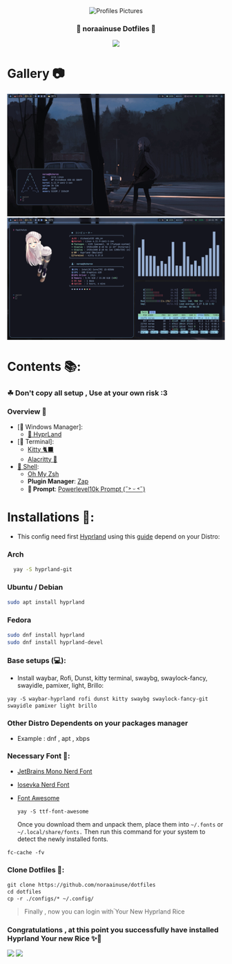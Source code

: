 <div align="center">
<img alt="Profiles Pictures" src="https://i.pinimg.com/control2/736x/13/f4/27/13f427b46444ae2a2d2ccaff67f20bae.jpg" width="200" height="200"/>
</div>
<div align="center">
    <h3>🔮 noraainuse Dotfiles 🔮</h3>
    <img src="https://readme-typing-svg.herokuapp.com?font=Fira+Code&pause=1000&center=true&vCenter=true&width=300&lines=Love+To+Elaina-san+%3A3"
</div>
</div>

# Gallery 📷
![](./Screenshots/loli.png)
![](./Screenshots/allstuff.png)

# Contents 📚:
### **☘ Don't copy all setup , Use at your own risk :3**
### Overview 🎑

- [🌳 Windows Manager]:
  - [🍚 HyprLand](https://hyprland.org/)
- [🔳 Terminal]:
  - [Kitty 🐈‍⬛](https://sw.kovidgoyal.net/kitty/)
  - [Alacritty 🗻](https://alacritty.org/)
- [🌌 Shell](#shell): 
    - [Oh My Zsh](https://ohmyz.sh/#install)
    - **Plugin Manager**: [Zap](https://www.zapzsh.org/)
    - **🤖 Prompt**: [Powerlevel10k Prompt (˶˃ ᵕ ˂˶)](https://github.com/romkatv/powerlevel10k)
# Installations 💫:
- This config need first [Hyprland](https://hyprland.org/) using this [guide](https://wiki.hyprland.org/Getting-Started/Installation/) depend on your Distro:

### Arch

```zsh
  yay -S hyprland-git
  ```
### Ubuntu / Debian
```zsh
sudo apt install hyprland
```
### Fedora
```zsh
sudo dnf install hyprland
sudo dnf install hyprland-devel
```
### Base setups (💻):

- Install waybar, Rofi, Dunst, kitty terminal, swaybg, swaylock-fancy, swayidle, pamixer, light, Brillo:

```
yay -S waybar-hyprland rofi dunst kitty swaybg swaylock-fancy-git swayidle pamixer light brillo
```
### Other Distro Dependents on your packages manager
- Example : dnf , apt , xbps

### Necessary Font 🔑:

- [JetBrains Mono Nerd Font](https://github.com/ryanoasis/nerd-fonts/releases/download/v2.2.2/JetBrainsMono.zip)

- [Iosevka Nerd Font](https://github.com/ryanoasis/nerd-fonts/releases/download/v2.3.3/Iosevka.zip)

- [Font Awesome](https://archlinux.org/packages/community/any/ttf-font-awesome/)
  ```
  yay -S ttf-font-awesome
  ```
  Once you download them and unpack them, place them into `~/.fonts` or `~/.local/share/fonts.`
Then run this command for your system to detect the newly installed fonts.

```
fc-cache -fv
```
### Clone Dotfiles 🌙:
```
git clone https://github.com/noraainuse/dotfiles
cd dotfiles
cp -r ./configs/* ~/.config/
```
  > Finally , now you can login with ํYour New Hyprland Rice


### Congratulations , at this point you successfully have installed Hyprland Your new Rice ✨🌙
<img src="https://media3.giphy.com/media/v1.Y2lkPTc5MGI3NjExMTNlaHhyOGVnNGY0a2lqMTk0MHdzZzdnaTMxd25uZWR3YXgzOTZ1aSZlcD12MV9pbnRlcm5hbF9naWZfYnlfaWQmY3Q9Zw/kz5yaaP059xtcYd5lC/giphy.webp">
<img src="https://readme-typing-svg.herokuapp.com?font=Fira+Code&pause=1000&center=true&width=300&lines=Thank+you+(+%C2%B4+%E2%96%BD+%60+)%09">
